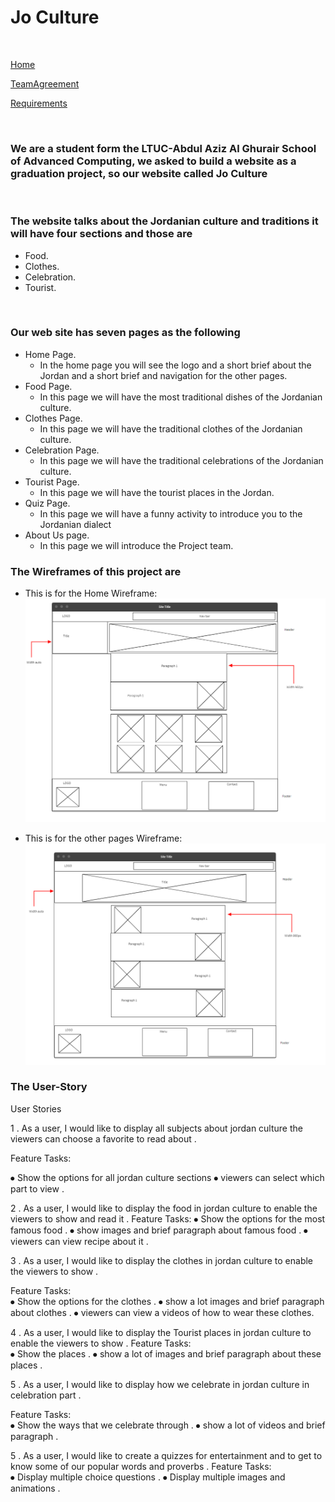 # Jo Culture

<br>

[Home](./README.md)

[TeamAgreement](./TeamAgreement.md)  

[Requirements](./requirements.md)  

<br>

### We are a student form the LTUC-Abdul Aziz Al Ghurair School of Advanced Computing, we asked to build a website as a graduation project, so our website called Jo Culture

<br>

### The website talks about the Jordanian culture and traditions it will have four sections and those are

- Food.
- Clothes.
- Celebration.
- Tourist.

<br>

### Our web site has seven pages as the following

- Home Page.
  - In the home page you will see the logo and a short brief about the Jordan and a short brief and navigation for the other pages.
- Food Page.
  - In this page we will have the most traditional dishes of the Jordanian culture.
- Clothes Page.
  - In this page we will have the traditional clothes of the Jordanian culture.
- Celebration Page.
  - In this page we will have the traditional celebrations of the Jordanian culture.
- Tourist Page.
  - In this page we will have the tourist places in the Jordan.
- Quiz Page.
  - In this page we will have a funny activity to introduce you to the Jordanian dialect
- About Us page.
  - In this page we will introduce the Project team.

### The Wireframes of this project are

- This is for the Home Wireframe:
    ![HomeWirframe](./assets/mdImg/HomeWirframe.png) <br>

- This is for the other pages Wireframe:
    ![OtherPageWirframe](./assets/mdImg/OtherPageWirframe.png) <br>

### The User-Story

User Stories

1 . As a user, I would like to display all subjects about jordan culture  the viewers can choose a favorite to read about .

Feature Tasks:

⦁ Show the options for all jordan culture sections
⦁ viewers can select which part to view .

2 . As a user, I would like to display the food in jordan culture to enable the viewers  to show and read it .
Feature Tasks:
⦁ Show the options for the most famous food .
⦁ show images and brief paragraph about famous food .
⦁ viewers can view recipe about it .

3 . As a user, I would like to display the clothes in jordan culture to enable the viewers to show  .

Feature Tasks:  
⦁ Show the options for the clothes .
⦁ show a lot  images and brief paragraph about clothes .
⦁ viewers can view a videos of how to wear these clothes.

4 . As a user, I would like to display the Tourist places in jordan culture to enable the viewers to show  .
Feature Tasks:  
⦁ Show the places .
⦁  show a lot of images and brief paragraph about these places .

5 . As a user, I would like to display how we celebrate in jordan culture in celebration part  .

Feature Tasks:  
⦁ Show the ways that we celebrate through .
⦁  show a lot of videos and brief paragraph .

5 . As a user, I would like to create a quizzes for entertainment and to get to know some of our popular words and proverbs .
Feature Tasks:  
⦁ Display multiple choice questions .
⦁ Display multiple images and animations .


